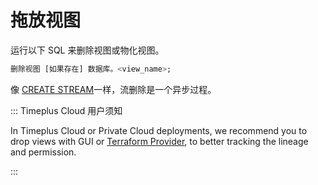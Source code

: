 # 拖放视图

运行以下 SQL 来删除视图或物化视图。

```sql
删除视图 [如果存在] 数据库。<view_name>;
```

像 [CREATE STREAM](/proton-create-stream)一样，流删除是一个异步过程。

::: Timeplus Cloud 用户须知

In Timeplus Cloud or Private Cloud deployments, we recommend you to drop views with GUI or [Terraform Provider](/terraform), to better tracking the lineage and permission.

:::